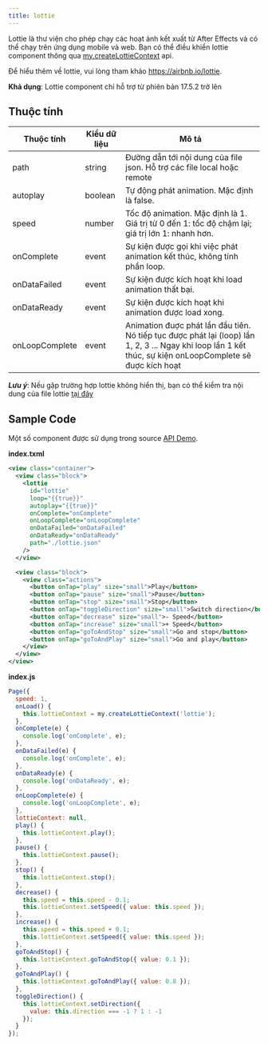 ```yaml
---
title: lottie
---
```


Lottie là thư viện cho phép chạy các hoạt ảnh kết xuất từ After Effects và có thể chạy trên ứng dụng mobile và web. Bạn có thể điều khiển lottie component thông qua [my.createLottieContext](/docs/api/media/lottie/create-lottie-context) api.

Để hiểu thêm về lottie, vui lòng tham khảo https://airbnb.io/lottie.

**Khả dụng**: Lottie component chỉ hỗ trợ từ phiên bản 17.5.2 trở lên

## Thuộc tính

| Thuộc tính     | Kiểu dữ liệu | Mô tả                                                                                                                                                     |
| -------------- | ------------ | --------------------------------------------------------------------------------------------------------------------------------------------------------- |
| path           | string       | Đường dẫn tới nội dung của file json. Hỗ trợ các file local hoặc remote                                                                                   |
| autoplay       | boolean      | Tự động phát animation. Mặc định là false.                                                                                                                |
| speed          | number       | Tốc độ animation. Mặc định là 1. Giá trị từ 0 đến 1: tốc độ chậm lại; giá trị lớn 1: nhanh hơn.                                                           |
| onComplete     | event        | Sự kiện được gọi khi việc phát animation kết thúc, không tính phần loop.                                                                                  |
| onDataFailed   | event        | Sự kiện được kích hoạt khi load animation thất bại.                                                                                                       |
| onDataReady    | event        | Sự kiện được kích hoạt khi animation được load xong.                                                                                                      |
| onLoopComplete | event        | Animation đuợc phát lần đầu tiên. Nó tiếp tục được phát lại (loop) lần 1, 2, 3 ... Ngay khi loop lần 1 kết thúc, sự kiện onLoopComplete sẽ đuợc kích hoạt |

**_Lưu ý_**: Nếu gặp trường hợp lottie không hiển thị, bạn có thể kiểm tra nội dung của file lottie [tại đây](https://lottiefiles.com/preview)

## Sample Code

Một số component được sử dụng trong source [API Demo](https://github.com/tikivn/miniapp-getting-started/tree/main/api-demo).

**index.txml**

```xml
<view class="container">
  <view class="block">
    <lottie
      id="lottie"
      loop="{{true}}"
      autoplay="{{true}}"
      onComplete="onComplete"
      onLoopComplete="onLoopComplete"
      onDataFailed="onDataFailed"
      onDataReady="onDataReady"
      path="./lottie.json"
    />
  </view>

  <view class="block">
    <view class="actions">
      <button onTap="play" size="small">Play</button>
      <button onTap="pause" size="small">Pause</button>
      <button onTap="stop" size="small">Stop</button>
      <button onTap="toggleDirection" size="small">Switch direction</button>
      <button onTap="decrease" size="small">- Speed</button>
      <button onTap="increase" size="small">+ Speed</button>
      <button onTap="goToAndStop" size="small">Go and stop</button>
      <button onTap="goToAndPlay" size="small">Go and play</button>
    </view>
  </view>
</view>
```

**index.js**

```javascript
Page({
  speed: 1,
  onLoad() {
    this.lottieContext = my.createLottieContext('lottie');
  },
  onComplete(e) {
    console.log('onComplete', e);
  },
  onDataFailed(e) {
    console.log('onComplete', e);
  },
  onDataReady(e) {
    console.log('onDataReady', e);
  },
  onLoopComplete(e) {
    console.log('onLoopComplete', e);
  },
  lottieContext: null,
  play() {
    this.lottieContext.play();
  },
  pause() {
    this.lottieContext.pause();
  },
  stop() {
    this.lottieContext.stop();
  },
  decrease() {
    this.speed = this.speed - 0.1;
    this.lottieContext.setSpeed({ value: this.speed });
  },
  increase() {
    this.speed = this.speed + 0.1;
    this.lottieContext.setSpeed({ value: this.speed });
  },
  goToAndStop() {
    this.lottieContext.goToAndStop({ value: 0.1 });
  },
  goToAndPlay() {
    this.lottieContext.goToAndPlay({ value: 0.8 });
  },
  toggleDirection() {
    this.lottieContext.setDirection({
      value: this.direction === -1 ? 1 : -1
    });
  }
});
```
